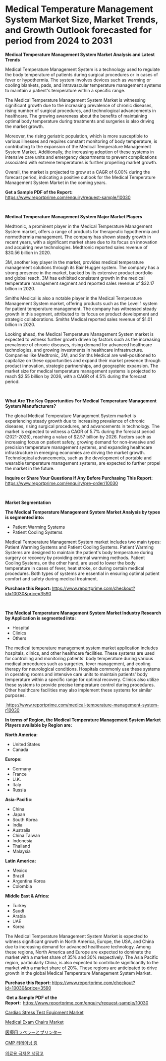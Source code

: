 <p><h1>Medical Temperature Management System Market Size, Market Trends, and Growth Outlook forecasted for period from 2024 to 2031</h1></p><p><strong>Medical Temperature Management System Market Analysis and Latest Trends</strong></p>
<p><p>Medical Temperature Management System is a technology used to regulate the body temperature of patients during surgical procedures or in cases of fever or hypothermia. The system involves devices such as warming or cooling blankets, pads, and intravascular temperature management systems to maintain a patient's temperature within a specific range.</p><p>The Medical Temperature Management System Market is witnessing significant growth due to the increasing prevalence of chronic diseases, rising number of surgical procedures, and technological advancements in healthcare. The growing awareness about the benefits of maintaining optimal body temperature during treatments and surgeries is also driving the market growth.</p><p>Moreover, the rising geriatric population, which is more susceptible to various illnesses and requires constant monitoring of body temperature, is contributing to the expansion of the Medical Temperature Management System Market. Additionally, the increasing adoption of these systems in intensive care units and emergency departments to prevent complications associated with extreme temperatures is further propelling market growth.</p><p>Overall, the market is projected to grow at a CAGR of 6.00% during the forecast period, indicating a positive outlook for the Medical Temperature Management System Market in the coming years.</p></p>
<p><strong>Get a Sample PDF of the Report:&nbsp;</strong> <a href="https://www.reportprime.com/enquiry/request-sample/10030">https://www.reportprime.com/enquiry/request-sample/10030</a></p>
<p>&nbsp;</p>
<p><strong>Medical Temperature Management System Major Market Players</strong></p>
<p><p>Medtronic, a prominent player in the Medical Temperature Management System market, offers a range of products for therapeutic hypothermia and normothermia management. The company has shown steady growth in recent years, with a significant market share due to its focus on innovation and acquiring new technologies. Medtronic reported sales revenue of $30.56 billion in 2020.</p><p>3M, another key player in the market, provides medical temperature management solutions through its Bair Hugger system. The company has a strong presence in the market, backed by its extensive product portfolio and global reach. 3M has exhibited consistent growth in the medical temperature management segment and reported sales revenue of $32.17 billion in 2020.</p><p>Smiths Medical is also a notable player in the Medical Temperature Management System market, offering products such as the Level 1 system for patient temperature management. The company has witnessed steady growth in this segment, attributed to its focus on product development and strategic collaborations. Smiths Medical reported sales revenue of $1.01 billion in 2020.</p><p>Looking ahead, the Medical Temperature Management System market is expected to witness further growth driven by factors such as the increasing prevalence of chronic diseases, rising demand for advanced healthcare technologies, and growing investments in healthcare infrastructure. Companies like Medtronic, 3M, and Smiths Medical are well-positioned to capitalize on these opportunities and expand their market presence through product innovation, strategic partnerships, and geographic expansion. The market size for medical temperature management systems is projected to reach $2.55 billion by 2026, with a CAGR of 4.5% during the forecast period.</p></p>
<p>&nbsp;</p>
<p><strong>What Are The Key Opportunities For Medical Temperature Management System Manufacturers?</strong></p>
<p><p>The global Medical Temperature Management System market is experiencing steady growth due to increasing prevalence of chronic diseases, rising surgical procedures, and advancements in technology. The market is expected to witness a CAGR of 5.7% during the forecast period (2021-2026), reaching a value of $2.57 billion by 2026. Factors such as increasing focus on patient safety, growing demand for non-invasive and precision temperature management systems, and expanding healthcare infrastructure in emerging economies are driving the market growth. Technological advancements, such as the development of portable and wearable temperature management systems, are expected to further propel the market in the future.</p></p>
<p><strong>Inquire or Share Your Questions If Any Before Purchasing This Report:</strong> <a href="https://www.reportprime.com/enquiry/pre-order/10030">https://www.reportprime.com/enquiry/pre-order/10030</a></p>
<p>&nbsp;</p>
<p><strong>Market Segmentation</strong></p>
<p><strong>The Medical Temperature Management System Market Analysis by types is segmented into:</strong></p>
<p><ul><li>Patient Warming Systems</li><li>Patient Cooling Systems</li></ul></p>
<p><p>Medical Temperature Management System market includes two main types: Patient Warming Systems and Patient Cooling Systems. Patient Warming Systems are designed to maintain the patient's body temperature during surgery or recovery by providing external warming methods. Patient Cooling Systems, on the other hand, are used to lower the body temperature in cases of fever, heat stroke, or during certain medical procedures. Both types of systems are essential in ensuring optimal patient comfort and safety during medical treatment.</p></p>
<p><strong>Purchase this Report:&nbsp;</strong><a href="https://www.reportprime.com/checkout?id=10030&price=3590">https://www.reportprime.com/checkout?id=10030&price=3590</a></p>
<p>&nbsp;</p>
<p><strong>The Medical Temperature Management System Market Industry Research by Application is segmented into:</strong></p>
<p><ul><li>Hospital</li><li>Clinics</li><li>Others</li></ul></p>
<p><p>The medical temperature management system market application includes hospitals, clinics, and other healthcare facilities. These systems are used for controlling and monitoring patients' body temperature during various medical procedures such as surgeries, fever management, and cooling therapy for neurological conditions. Hospitals commonly use these systems in operating rooms and intensive care units to maintain patients' body temperature within a specific range for optimal recovery. Clinics also utilize these systems to provide precise temperature control during procedures. Other healthcare facilities may also implement these systems for similar purposes.</p></p>
<p><a href="https://www.reportprime.com/medical-temperature-management-system-r10030">&nbsp;https://www.reportprime.com/medical-temperature-management-system-r10030</a></p>
<p><strong>In terms of Region, the Medical Temperature Management System Market Players available by Region are:</strong></p>
<p>
    <p> <strong> North America: </strong>
        <ul>
            <li>United States</li>
            <li>Canada</li>
        </ul>
        </p> 
    <p> <strong> Europe: </strong>
        <ul>
            <li>Germany</li>
            <li>France</li>
            <li>U.K.</li>
            <li>Italy</li>
            <li>Russia</li>
        </ul>
        </p> 
    <p> <strong> Asia-Pacific: </strong>
        <ul>
            <li>China</li>
            <li>Japan</li>
            <li>South Korea</li>
            <li>India</li>
            <li>Australia</li>
            <li>China Taiwan</li>
            <li>Indonesia</li>
            <li>Thailand</li>
            <li>Malaysia</li>
        </ul>
        </p> 
    <p> <strong> Latin America: </strong>
        <ul>
            <li>Mexico</li>
            <li>Brazil</li>
            <li>Argentina Korea</li>
            <li>Colombia</li>
        </ul>
        </p> 
    <p> <strong> Middle East & Africa: </strong>
        <ul>
            <li>Turkey</li>
            <li>Saudi</li>
            <li>Arabia</li>
            <li>UAE</li>
            <li>Korea</li>
        </ul>
    </p>
    </p>
<p><p>The Medical Temperature Management System Market is expected to witness significant growth in North America, Europe, the USA, and China due to increasing demand for advanced healthcare technology. Among these regions, North America and Europe are expected to dominate the market with a market share of 35% and 30% respectively. The Asia Pacific region, particularly China, is also expected to contribute significantly to the market with a market share of 20%. These regions are anticipated to drive growth in the global Medical Temperature Management System Market.</p></p>
<p><strong>Purchase this Report: </strong><a href="https://www.reportprime.com/checkout?id=10030&price=3590">https://www.reportprime.com/checkout?id=10030&price=3590</a></p>
<p>&nbsp;<strong>Get a Sample PDF of the Report:&nbsp;&nbsp;</strong><a href="https://www.reportprime.com/enquiry/request-sample/10030">https://www.reportprime.com/enquiry/request-sample/10030</a></p>
<p><strong></strong></p>
<p><p><a href="https://github.com/MyrtisWest1/Market-Research-Report-List-2/blob/main/cardiac-stress-test-equipment-market.md">Cardiac Stress Test Equipment Market</a></p><p><a href="https://github.com/LaceyZemlak1/Market-Research-Report-List-2/blob/main/medical-exam-chairs-market.md">Medical Exam Chairs Market</a></p><p><a href="https://github.com/LizaHeller2023/Market-Research-Report-List-1/blob/main/115070493289.md">医療用ラベラーとプリンター</a></p><p><a href="https://github.com/emakpiahsopiah/Market-Research-Report-List-1/blob/main/2539691113967.md">CMP 리테이닝 링</a></p><p><a href="https://github.com/milikokao84/Market-Research-Report-List-1/blob/main/2312453113584.md">의료용 극저온 냉장고</a></p></p>